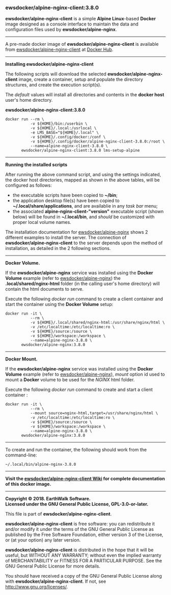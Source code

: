 ### ewsdocker/alpine-nginx-client:3.8.0

**ewsdocker/alpine-nginx-client** is a simple **Alpine Linux**-based **Docker** image designed as a console interface to maintain the data and configuration files used by **ewsdocker/alpine-nginx**. 

______  

A pre-made docker image of **ewsdocker/alpine-nginx-client** is available from [ewsdocker/alpine-nginx-client](https://hub.docker.com/r/ewsdocker/alpine-nginx-client/) at [Docker Hub](https://hub.docker.com).  
______  


**Installing ewsdocker/alpine-nginx-client**  

The following scripts will download the selected **ewsdocker/alpine-nginx-client** image, create a container, setup and populate the directory structures, and create the execution script(s).  

The <i>default</i> values will install all directories and contents in the <b>docker host</b> user's home directory.  

**ewsdocker/alpine-nginx-client:3.8.0**
  
    docker run --rm \
               -v ${HOME}/bin:/userbin \
               -v ${HOME}/.local:/usrlocal \
               -e LMS_BASE="${HOME}/.local" \
               -v ${HOME}/.config/docker:/conf \
               -v ${HOME}/.config/docker/alpine-nginx-client-3.8.0:/root \
               --name=alpine-nginx-client-3.8.0 \
           ewsdocker/alpine-nginx-client:3.8.0 lms-setup-alpine  

____  

**Running the installed scripts**

After running the above command script, and using the settings indicated, the docker host directories, mapped as shown in the above tables, will be configured as follows:

 - the executable scripts have been copied to **~/bin**;  
 - the application desktop file(s) have been copied to **~/.local/share/applications**, and are availablie in any _task bar_ menu;  
 - the associated **alpine-nginx-client-"version"** executable script (shown below) will be found in **~/.local/bin**, and _should_ be customized with proper local volume names.  

The installation documentation for [ewsdocker/alpine-nginx]() shows 2 different examples to install the server.  The connection of **ewsdocker/alpine-nginx-client** to the server depends upon the method of installation, as detailed in the 2 following sections.  

____  

**Docker Volume.**
  
If the **ewsdocker/alpine-nginx** service was installed using the **Docker Volume** example (refer to [ewsdocker/alpine-nginx](https://github.com/ewsdocker/alpine-nginx/wiki)) the **.local/shared/nginx-html** folder (in the calling user's home directory) will contain the html documents to serve.  

Execute the following _docker run_ command to create a client container and start the container using the **Docker Volume** setup:

    docker run -it \
               --rm \
               -v ${HOME}/.local/shared/nginx-html:/usr/share/nginx/html \
               -v /etc/localtime:/etc/localtime:ro \
               -v ${HOME}/source:/source \
               -v ${HOME}/workspace:/workspace \
               --name=alpine-nginx-3.8.0 \
           ewsdocker/alpine-nginx:3.8.0  
____  
  
**Docker Mount.**
  
If the **ewsdocker/alpine-nginx** service was installed using the **Docker Volume** example (refer to [ewsdocker/alpine-nginx](https://github.com/ewsdocker/alpine-nginx/wiki)), _mount_ option id used to mount a **Docker** volume to be used for the _NGINX_ html folder.  

Execute the following _docker run_ command to create and start a client container :

    docker run -it \
               --rm \
               --mount source=nginx-html,target=/usr/share/nginx/html \
               -v /etc/localtime:/etc/localtime:ro \
               -v ${HOME}/source:/source \
               -v ${HOME}/workspace:/workspace \
               --name=alpine-nginx-3.8.0 \
           ewsdocker/alpine-nginx:3.8.0  
____  
  
To create and run the container, the following should work from the command-line:

    ~/.local/bin/alpine-nginx-3.8.0  

____  

**Visit the [ewsdocker/alpine-nginx-client Wiki](https://github.com/ewsdocker/alpine-nginx-client/wiki/QuickStart) for complete documentation of this docker image.**  

____  

**Copyright © 2018. EarthWalk Software.**  
**Licensed under the GNU General Public License, GPL-3.0-or-later.**  

This file is part of **ewsdocker/alpine-nginx-client**.  

**ewsdocker/alpine-nginx-client** is free software: you can redistribute 
it and/or modify it under the terms of the GNU General Public License 
as published by the Free Software Foundation, either version 3 of the 
License, or (at your option) any later version.  

**ewsdocker/alpine-nginx-client** is distributed in the hope that it will 
be useful, but WITHOUT ANY WARRANTY; without even the implied warranty 
of MERCHANTABILITY or FITNESS FOR A PARTICULAR PURPOSE.  See the
GNU General Public License for more details.  

You should have received a copy of the GNU General Public License
along with **ewsdocker/alpine-nginx-client**.  If not, see 
<http://www.gnu.org/licenses/>.  

